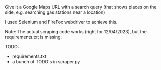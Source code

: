 
Give it a Google Maps URL with a search query (that shows places on the side, e.g. searching gas stations near a location)

I used Selenium and FireFox webdriver to achieve this.

Note: The actual scraping code works (right for 12/04/2023), but the requirements.txt is missing.

TODO:
- requirements.txt
- a bunch of TODO's in scraper.py
